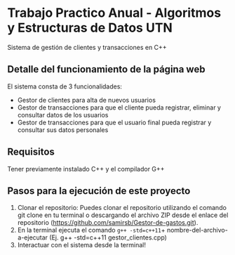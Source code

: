 # Trabajo Practico Anual - Algoritmos y Estructuras de Datos UTN

Sistema de gestión de clientes y transacciones en C++

## Detalle del funcionamiento de la página web

El sistema consta de 3 funcionalidades:

- Gestor de clientes para alta de nuevos usuarios
- Gestor de transacciones para que el cliente pueda registrar, eliminar y consultar datos de los usuarios
- Gestor de transacciones para que el usuario final pueda registrar y consultar sus datos personales

## Requisitos

Tener previamente instalado C++ y el compilador G++

## Pasos para la ejecución de este proyecto

1. Clonar el repositorio: Puedes clonar el repositorio utilizando el comando git clone en tu terminal o descargando el archivo ZIP desde el enlace del repositorio (https://github.com/samirsb/Gestor-de-gastos.git).
2. En la terminal ejecuta el comando `g++ -std=c++11`+ nombre-del-archivo-a-ejecutar (Ej. g++ -std=c++11 gestor_clientes.cpp)
3. Interactuar con el sistema desde la terminal!
